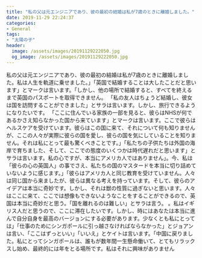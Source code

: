```yaml
---
title: "私の父は元エンジニアであり、彼の最初の結婚は私が7歳のときに離婚しました。"
date: 2019-11-29 22:24:37
categories:
- General
tags:
- "太陽の子"
header:
  image: /assets/images/20191129222050.jpg
  og_image: /assets/images/20191129222050.jpg
---
```


私の父は元エンジニアであり、彼の最初の結婚は私が7歳のときに離婚しました。私は人生を軌道に乗せました。」「英国で結婚することは大したことだと思います」とマークは言います。「しかし、他の場所で結婚すると、すべてを終えるまで英国のパスポートを取得できません。 「私の友人はちょうど結婚し、彼女は国を訪問することができました」とサラは言います。しかし、旅行できるようになりたいです。 「ここに住んでいる家族の一部を見ると、彼らはNHSが何であるかさえ知らなかった国から来ています」とマークは言います。ここで彼らはヘルスケアを受けています。彼らはこの国に来て、それについて何も知りませんが、ここの人々が実際に彼らの国を愛し、彼らの国を気にしていることを知りません。それは私にとって最も驚くべきことです。」「私たちの子供たちは外国の海岸で育ちました、そして、ここでの態度のいくつかは時代遅れだと思います」とサラは言います。私の心ですが、本当にアメリカ人ではありません」。今、私は「彼らの心の英国人」の事でさえ、私たちの国のマスタードを本当に切り詰めていないように感じます。」「彼らはアメリカ人と同じ教育を受けていません。人々は同じ国から来ましたが、彼らは異なる考えを持っています。そして、彼らのアイデアは本当に奇妙です。しかし、それは獣の性質に過ぎないと思います。人々はここに来て、ここでは想像もできないようなことをすることができるので、英国は本当に奇妙だと思う。「国を離れるのは難しい」とサラは言う。 。私はイギリス人だと思うので、ここに滞在したいです。しかし、時にはあなたは本当に進んで自分自身を最高のバージョンにする必要があります。少なくとも私にとっては」「仕事のためにシンガポールに引っ越さなければならなかった」とジョアンは言い、「ここはずっといい」「いいえ」とケイトは言います。「中国に戻りました。私にとってシンガポールは、誰もが数年間一生懸命働いて、とてもリラックスし始め、最終的には年をとる場所です。私はそれに興味がありません

